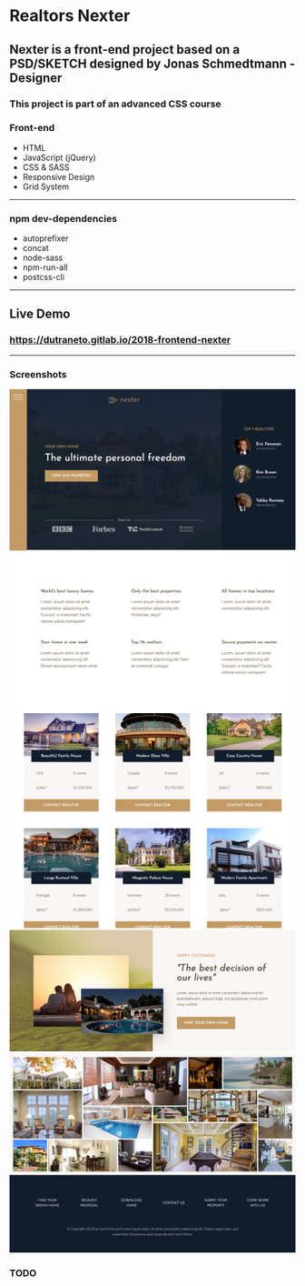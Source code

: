 # Realtors Nexter

## Nexter is a front-end project based on a PSD/SKETCH designed by Jonas Schmedtmann - Designer

### This project is part of an advanced CSS course

### Front-end

- HTML
- JavaScript (jQuery)
- CSS & SASS
- Responsive Design
- Grid System

---

### npm dev-dependencies

- autoprefixer
- concat
- node-sass
- npm-run-all
- postcss-cli

---

## Live Demo

### https://dutraneto.gitlab.io/2018-frontend-nexter

---

### Screenshots

![](front-end/header.png)
![](front-end/description.png)
![](front-end/homes.png)
![](front-end/testmonial.png)
![](front-end/pics.png)

### TODO
